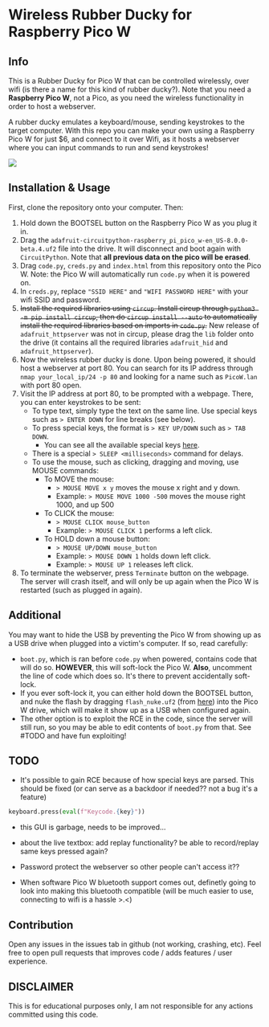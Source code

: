 # Wireless Rubber Ducky for Raspberry Pico W

## Info

This is a Rubber Ducky for Pico W that can be controlled wirelessly, over wifi (is there a name for this kind of rubber ducky?). Note that you need a **Raspberry Pico W**, not a Pico, as you need the wireless functionality in order to host a webserver.

A rubber ducky emulates a keyboard/mouse, sending keystrokes to the target computer. With this repo you can make your own using a Raspberry Pico W for just $6, and connect to it over Wifi, as it hosts a webserver where you can input commands to run and send keystrokes!

![](https://i.imgur.com/ecBBiUv.png)

## Installation & Usage
First, clone the repository onto your computer. Then:
1. Hold down the BOOTSEL button on the Raspberry Pico W as you plug it in.
2. Drag the `adafruit-circuitpython-raspberry_pi_pico_w-en_US-8.0.0-beta.4.uf2` file into the drive. It will disconnect and boot again with `CircuitPython`. Note that **all previous data on the pico will be erased**.
3. Drag `code.py`, `creds.py` and `index.html` from this repository onto the Pico W. Note: the Pico W will automatically run `code.py` when it is powered on.
4. In `creds.py`, replace `"SSID HERE"` and `"WIFI PASSWORD HERE"` with your wifi SSID and password.
5. ~~Install the required libraries using `circup`. Install circup through `pythom3 -m pip install circup`, then do `circup install --auto` to automatically install the required libraries based on imports in `code.py`.~~ New release of `adafruit_httpserver` was not in circup, please drag the `lib` folder onto the drive (it contains all the required libraries `adafruit_hid` and `adafruit_httpserver`).
6. Now the wireless rubber ducky is done. Upon being powered, it should host a webserver at port 80. You can search for its IP address through `nmap your_local_ip/24 -p 80` and looking for a name such as `PicoW.lan` with port 80 open.
7. Visit the IP address at port 80, to be prompted with a webpage. There, you can enter keystrokes to be sent:
    - To type text, simply type the text on the same line. Use special keys such as `> ENTER DOWN` for line breaks (see below).
    - To press special keys, the format is `> KEY UP/DOWN` such as `> TAB DOWN`.
        - You can see all the available special keys [here](https://docs.circuitpython.org/projects/hid/en/latest/_modules/adafruit_hid/keycode.html).
    - There is a special `> SLEEP <milliseconds>` command for delays.
    - To use the mouse, such as clicking, dragging and moving, use MOUSE commands:
        - To MOVE the mouse:
            - `> MOUSE MOVE x y` moves the mouse x right and y down.
            - Example: `> MOUSE MOVE 1000 -500` moves the mouse right 1000, and up 500
        - To CLICK the mouse:
            - `> MOUSE CLICK mouse_button`
            - Example: `> MOUSE CLICK 1` performs a left click.
        - To HOLD down a mouse button:
            - `> MOUSE UP/DOWN mouse_button`
            - Example: `> MOUSE DOWN 1` holds down left click.
            - Example: `> MOUSE UP 1` releases left click.
8. To terminate the webserver, press `Terminate` button on the webpage. The server will crash itself, and will only be up again when the Pico W is restarted (such as plugged in again).

## Additional

You may want to hide the USB by preventing the Pico W from showing up as a USB drive when plugged into a victim's computer. If so, read carefully:
- `boot.py`, which is ran before `code.py` when powered, contains code that will do so. **HOWEVER**, this will soft-lock the Pico W. **Also**, uncomment the line of code which does so. It's there to prevent accidentally soft-lock.
- If you ever soft-lock it, you can either hold down the BOOTSEL button, and nuke the flash by dragging `flash_nuke.uf2` (from [here](https://learn.adafruit.com/getting-started-with-raspberry-pi-pico-circuitpython/circuitpython)) into the Pico W drive, which will make it show up as a USB when configured again.
- The other option is to exploit the RCE in the code, since the server will still run, so you may be able to edit contents of `boot.py` from that. See #TODO and have fun exploiting!

## TODO

- It's possible to gain RCE because of how special keys are parsed. This should be fixed (or can serve as a backdoor if needed?? not a bug it's a feature)
```py
keyboard.press(eval(f"Keycode.{key}"))
```

- this GUI is garbage, needs to be improved...

- about the live textbox: add replay functionality? be able to record/replay same keys pressed again?

- Password protect the webserver so other people can't access it??

- When software Pico W bluetooth support comes out, definetly going to look into making this bluetooth compatible (will be much easier to use, connecting to wifi is a hassle >.<)

## Contribution

Open any issues in the issues tab in github (not working, crashing, etc).
Feel free to open pull requests that improves code / adds features / user experience.

## DISCLAIMER

This is for educational purposes only, I am not responsible for any actions committed using this code.